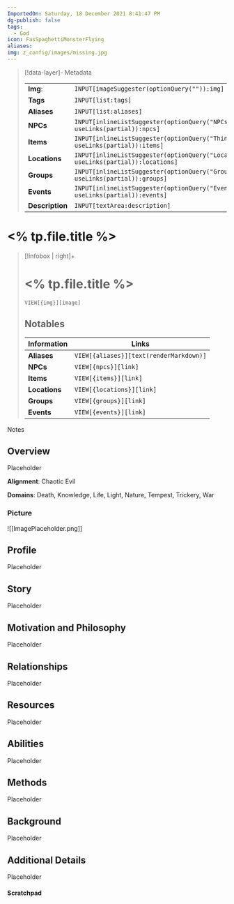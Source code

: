 ```yaml
---
ImportedOn: Saturday, 18 December 2021 8:41:47 PM
dg-publish: false
tags:
  - God
icon: FasSpaghettiMonsterFlying
aliases: 
img: z_config/images/missing.jpg
---
```


> [!data-layer]- Metadata
>
> |                                       |                                  |
>| ----- | ----- |
>| **Img**: |`INPUT[imageSuggester(optionQuery("")):img]`|
> |**Tags**|`INPUT[list:tags]`|
> |**Aliases**|`INPUT[list:aliases]`|
> |**NPCs** | `INPUT[inlineListSuggester(optionQuery("NPCs"), useLinks(partial)):npcs]`|
> |**Items** | `INPUT[inlineListSuggester(optionQuery("Things"), useLinks(partial)):items]`|
> |**Locations** | `INPUT[inlineListSuggester(optionQuery("Locations"), useLinks(partial)):locations]`|
> |**Groups** | `INPUT[inlineListSuggester(optionQuery("Groups"), useLinks(partial)):groups]`|
> |**Events** | `INPUT[inlineListSuggester(optionQuery("Events"), useLinks(partial)):events]`|
> |**Description** |`INPUT[textArea:description]`|
# <% tp.file.title %>
> [!infobox | right]+
> # <% tp.file.title %>
> `VIEW[{img}][image]`
> ## Notables
> |  Information | Links |
> | --- | --- |
> | **Aliases** | `VIEW[{aliases}][text(renderMarkdown)]` |
> | **NPCs** | `VIEW[{npcs}][link]` |
> | **Items** | `VIEW[{items}][link]` |
> | **Locations** | `VIEW[{locations}][link]` |
> | **Groups** | `VIEW[{groups}][link]` |
> | **Events** | `VIEW[{events}][link]` |

Notes


## Overview
Placeholder

**Alignment**: Chaotic Evil

**Domains**: Death, Knowledge, Life, Light, Nature, Tempest, Trickery, War


### Picture
![[ImagePlaceholder.png]]


## Profile
Placeholder

## Story
Placeholder

## Motivation and Philosophy
Placeholder

## Relationships
Placeholder

## Resources
Placeholder

## Abilities
Placeholder

## Methods
Placeholder

## Background
Placeholder

## Additional Details
Placeholder

#### Scratchpad